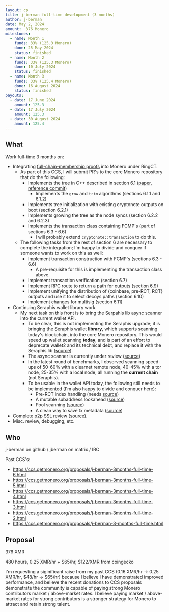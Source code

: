 ```yaml
---
layout: cp
title: j-berman full-time development (3 months)
author: j-berman
date: May 2, 2024
amount:  376 Monero
milestones:
  - name: Month 1
    funds: 33% (125.3 Monero)
    done: 25 May 2024
    status: finished
  - name: Month 2
    funds: 33% (125.3 Monero)
    done: 10 July 2024
    status: finished
  - name: Month 3
    funds: 33% (125.4 Monero)
    done: 16 August 2024
    status: finished
payouts:
  - date: 17 June 2024
    amount: 125.3
  - date: 17 July 2024
    amount: 125.3
  - date: 30 August 2024
    amount: 125.4
---
```


## What

Work full-time 3 months on:

- Integrating [full-chain-membership proofs](https://ccs.getmonero.org/proposals/fcmp++-development.html) into Monero under RingCT.
  - As part of this CCS, I will submit PR's to the core Monero repository that do the following:
    - Implements the tree in C++ described in section 6.1 ([paper](https://github.com/kayabaNerve/fcmp-ringct/blob/develop/fcmp%2B%2B.pdf), [reference commit](https://github.com/kayabaNerve/fcmp-ringct/blob/221e8c0e155d5fe526080c6e56c6418e0433177d/fcmp%2B%2B.pdf))
      - Implements the `grow` and `trim` algorithms (sections 6.1.1 and 6.1.2)
    - Implements tree initialization with existing cryptonote outputs on boot (section 6.2.1)
    - Implements growing the tree as the node syncs (section 6.2.2 and 6.2.3)
    - Implements the transaction class containing FCMP's (part of sections 6.3 - 6.6)
      - I will probably extend `cryptonote::transaction` to do this.
  - The following tasks from the rest of section 6 are necessary to complete the integration; I'm happy to divide and conquer if someone wants to work on this as well:
    - Implement transaction construction with FCMP's (sections 6.3 - 6.6)
      - A pre-requisite for this is implementing the transaction class above.
    - Implement transaction verification (section 6.7)
    - Implement RPC route to return a path for outputs (section 6.9)
    - Implement unifying the distribution of {coinbase, pre-RCT, RCT} outputs and use it to select decoys paths (section 6.10)
    - Implement changes for multisig (section 6.11)
- Continuing Seraphis wallet library work.
  - My next task on this front is to bring the Serpahis lib async scanner into the current wallet API.
    - To be clear, this is not implementing the Seraphis upgrade; it is bringing the Seraphis wallet **library**, which supports scanning today's blockchain, into the core Monero repository. This would speed up wallet scanning **today**, and is part of an effort to deprecate wallet2 and its technical debt, and replace it with the Seraphis lib ([source](https://github.com/seraphis-migration/wallet3/issues/64#issuecomment-2067030930)).
    - The async scanner is currently under review ([source](https://github.com/UkoeHB/monero/pull/23))
    - In the latest round of benchmarks, I observed scanning speed-ups of 50-60% with a clearnet remote node, 40-45% with a tor node, 25-35% with a local node, all running the **current chain** (not Seraphis).
    - To be usable in the wallet API today, the following still needs to be implemented (I'm also happy to divide and conquer here):
      - Pre-RCT index handling (needs [source](https://github.com/UkoeHB/monero/pull/23))
      - A mutable subaddress lookahead ([source](https://github.com/UkoeHB/monero/pull/23#issuecomment-2036086371))
      - Pool scanning ([source](https://github.com/UkoeHB/monero/issues/41))
      - A clean way to save tx metadata ([source](https://github.com/UkoeHB/monero/issues/48))
- Complete p2p SSL review ([source](https://github.com/monero-project/monero/pull/8996)).
- Misc. review, debugging, etc.

## Who

j-berman on github / jberman on matrix / IRC

Past CCS's:
- https://ccs.getmonero.org/proposals/j-berman-3months-full-time-6.html
- https://ccs.getmonero.org/proposals/j-berman-3months-full-time-5.html
- https://ccs.getmonero.org/proposals/j-berman-3months-full-time-4.html
- https://ccs.getmonero.org/proposals/j-berman-3months-full-time-3.html
- https://ccs.getmonero.org/proposals/j-berman-3months-full-time-2.html
- https://ccs.getmonero.org/proposals/j-berman-3-months-full-time.html

## Proposal

376 XMR

480 hours, 0.25 XMR/hr + $65/hr, $122/XMR from coingecko

I'm requesting a siginificant raise from my past CCS (0.16 XMR/hr -> 0.25 XMR/hr, $48/hr -> $65/hr) because I believe I have demonstrated improved performance, and believe the recent donations to CCS proposals demonstrate the community is capable of paying strong Monero contributors market / above-market rates. I believe paying market / above-market rates for strong contributors is a stronger strategy for Monero to attract and retain strong talent.
